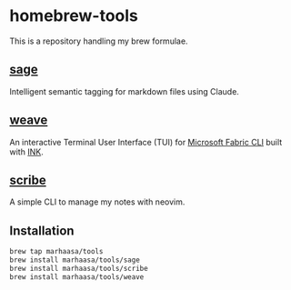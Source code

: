 # homebrew-tools

This is a repository handling my brew formulae.

## [sage](https://github.com/marhaasa/sage)
Intelligent semantic tagging for markdown files using Claude.

## [weave](https://github.com/marhaasa/weave)
An interactive Terminal User Interface (TUI) for [Microsoft Fabric CLI](https://microsoft.github.io/fabric-cli/) built with [INK](https://github.com/vadimdemedes/ink).

## [scribe](https://github.com/marhaasa/scribe)
A simple CLI to manage my notes with neovim.

## Installation

```sh
brew tap marhaasa/tools
brew install marhaasa/tools/sage
brew install marhaasa/tools/scribe
brew install marhaasa/tools/weave
```
